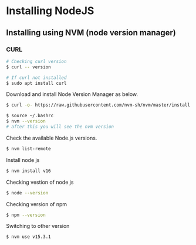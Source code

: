 # Installing NodeJS

## Installing using NVM (node version manager)

### CURL

```bash
# Checking curl version
$ curl -- version

# If curl not installed
$ sudo apt install curl
```

Download and install Node Version Manager as below.

```bash
$ curl -o- https://raw.githubusercontent.com/nvm-sh/nvm/master/install.sh | bash

$ source ~/.bashrc
$ nvm --version
# after this you will see the nvm version
```

Check the available Node.js versions.

```bash
$ nvm list-remote
```

Install node js

```bash
$ nvm install v16
```

Checking vestion of node js

```bash
$ node --version
```

Checking version of npm

```bash
$ npm --version
```

Switching to other version

```bash
$ nvm use v15.3.1
```
